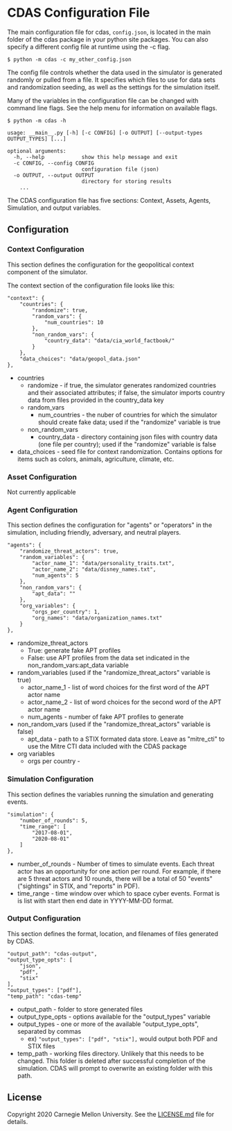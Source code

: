 # CDAS Configuration File

The main configuration file for cdas, ```config.json```, is located in the main folder of the cdas package in your python site packages. You can also specify a different config file at runtime using the -c flag.

```
$ python -m cdas -c my_other_config.json
```

The config file controls whether the data used in the simulator is generated randomly or pulled from a file. It specifies which files to use for data sets and randomization seeding, as well as the settings for the simulation itself. 

Many of the variables in the configuration file can be changed with command line flags. See the help menu for information on available flags.

```
$ python -m cdas -h

usage: __main__.py [-h] [-c CONFIG] [-o OUTPUT] [--output-types OUTPUT_TYPES] [...]

optional arguments:
  -h, --help            show this help message and exit
  -c CONFIG, --config CONFIG
                        configuration file (json)
  -o OUTPUT, --output OUTPUT
                        directory for storing results
    ...
```

The CDAS configuration file has five sections: Context, Assets, Agents, Simulation, and output variables. 

## Configuration

### Context Configuration

This section defines the configuration for the geopolitical context component of the simulator.

The context section of the configuration file looks like this:

```
"context": {
    "countries": {
        "randomize": true,
        "random_vars": {
            "num_countries": 10
        },
        "non_random_vars": {
            "country_data": "data/cia_world_factbook/"
        }
    },
    "data_choices": "data/geopol_data.json"
},
```

- countries
    - randomize - if true, the simulator generates randomized countries and their associated attributes; if false, the simulator imports country data from files provided in the country_data key
    - random_vars
        - num_countries - the nuber of countries for which the simulator should create fake data; used if the "randomize" variable is true
    - non_random_vars
        - country_data - directory containing json files with country data (one file per country); used if the "randomize" variable is false
- data_choices - seed file for context randomization. Contains options for items such as colors, animals, agriculture, climate, etc.

### Asset Configuration
<TODO> Not currently applicable

### Agent Configuration

This section defines the configuration for "agents" or "operators" in the simulation, including friendly, adversary, and neutral players. 

```
"agents": {
    "randomize_threat_actors": true,
    "random_variables": {
        "actor_name_1": "data/personality_traits.txt",
        "actor_name_2": "data/disney_names.txt",
        "num_agents": 5
    },
    "non_random_vars": {
        "apt_data": ""
    },
    "org_variables": {
        "orgs_per_country": 1,
        "org_names": "data/organization_names.txt"
    }
},
```

- randomize_threat_actors
    - True:  generate fake APT profiles
    - False: use APT profiles from the data set indicated in the non_random_vars:apt_data variable 
- random_variables (used if the "randomize_threat_actors" variable is true)
    - actor_name_1 - list of word choices for the first word of the APT actor name
    - actor_name_2 - list of word choices for the second word of the APT actor name
    - num_agents - number of fake APT profiles to generate
- non_random_vars (used if the "randomize_threat_actors" variable is false)
    - apt_data - path to a STIX formated data store. Leave as "mitre_cti" to use the Mitre CTI data included with the CDAS package
- org variables
    - orgs per country - 

### Simulation Configuration

This section defines the variables running the simulation and generating events.

```    
"simulation": {
    "number_of_rounds": 5,
    "time_range": [
        "2017-08-01",
        "2020-08-01"
    ]
},
```

- number_of_rounds - Number of times to simulate events. Each threat actor has an opportunity for one action per round. For example, if there are 5 threat actors and 10 rounds, there will be a total of 50 "events" ("sightings" in STIX, and "reports" in PDF).
- time_range - time window over which to space cyber events. Format is is list with start then end date in YYYY-MM-DD format. 

### Output Configuration

This section defines the format, location, and filenames of files generated by CDAS.

```
"output_path": "cdas-output",
"output_type_opts": [
    "json",
    "pdf",
    "stix"
],
"output_types": ["pdf"],
"temp_path": "cdas-temp"
```

- output_path - folder to store generated files
- output_type_opts - options available for the "output_types" variable
- output_types - one or more of the available "output_type_opts", separated by commas
    - ex) ```"output_types": ["pdf", "stix"],``` would output both PDF and STIX files
- temp_path - working files directory. Unlikely that this needs to be changed. This folder is deleted after successful completion of the simulation. CDAS will prompt to overwrite an existing folder with this path. 

## License

Copyright 2020 Carnegie Mellon University. See the [LICENSE.md](LICENSE.md) file for details.